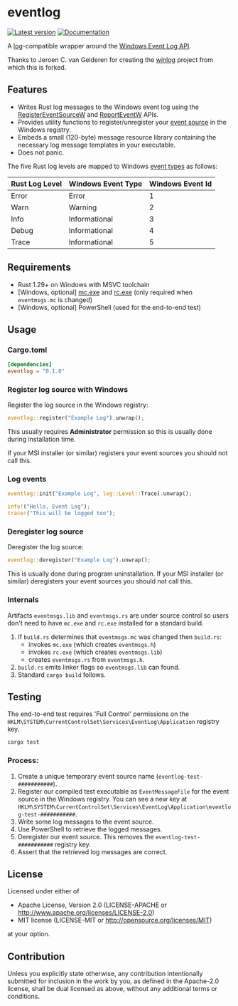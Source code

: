# eventlog

[![Latest version](https://img.shields.io/crates/v/eventlog.svg)](https://crates.io/crates/eventlog)
[![Documentation](https://docs.rs/eventlog/badge.svg)](https://docs.rs/eventlog)

A [log](https://docs.rs/log)-compatible wrapper around the [Windows Event Log API](https://docs.microsoft.com/en-us/windows/desktop/eventlog/event-logging).

Thanks to Jeroen C. van Gelderen for creating the [winlog](https://gitlab.com/arbitrix/winlog) project from which this is forked.

## Features

* Writes Rust log messages to the Windows event log using the
  [RegisterEventSourceW](https://docs.microsoft.com/en-us/windows/desktop/api/Winbase/nf-winbase-registereventsourcew)
  and [ReportEventW](https://docs.microsoft.com/en-us/windows/desktop/api/winbase/nf-winbase-reporteventw) APIs.
* Provides utility functions to register/unregister your
  [event source](https://docs.microsoft.com/en-us/windows/desktop/eventlog/event-sources) in the Windows registry.
* Embeds a small (120-byte) message resource library containing the necessary log message templates in your executable.
* Does not panic.

The five Rust log levels are mapped to Windows [event types](https://docs.microsoft.com/en-us/windows/desktop/eventlog/event-types) as follows:

| Rust Log Level | Windows Event Type | Windows Event Id |
| -------------- | ------------------ | ---------------- |
| Error          | Error              | 1                |
| Warn           | Warning            | 2                |
| Info           | Informational      | 3                |
| Debug          | Informational      | 4                |
| Trace          | Informational      | 5                |


## Requirements

* Rust 1.29+ on Windows with MSVC toolchain
* [Windows, optional] [mc.exe](https://docs.microsoft.com/en-us/windows/desktop/wes/message-compiler--mc-exe-) and [rc.exe](https://docs.microsoft.com/en-us/windows/desktop/menurc/resource-compiler) (only required when `eventmsgs.mc` is changed)
* [Windows, optional] PowerShell (used for the end-to-end test)

## Usage

### Cargo.toml

```toml
[dependencies]
eventlog = "0.1.0"
```

### Register log source with Windows

Register the log source in the Windows registry:
```rust
eventlog::register("Example Log").unwrap();
```

This usually requires **Administrator** permission so this is usually done during installation time.

If your MSI installer (or similar) registers your event sources you should not call this.

### Log events

```rust
eventlog::init("Example Log", log::Level::Trace).unwrap();

info!("Hello, Event Log");
trace!("This will be logged too");
```

### Deregister log source

Deregister the log source: 

```rust
eventlog::deregister("Example Log").unwrap();
```

This is usually done during program uninstallation. If your MSI installer (or similar) deregisters your event sources you should not call this.

### Internals

Artifacts `eventmsgs.lib` and `eventmsgs.rs` are under source control so users 
don't need to have `mc.exe` and `rc.exe` installed for a standard build.

1. If `build.rs` determines that `eventmsgs.mc` was changed then `build.rs`:
   * invokes `mc.exe` (which creates `eventmsgs.h`)
   * invokes `rc.exe` (which creates `eventmsgs.lib`)
   * creates `eventmsgs.rs` from `eventmsgs.h`.
2. `build.rs` emits linker flags so `eventmsgs.lib` can found.
3. Standard `cargo build` follows.


## Testing

The end-to-end test requires 'Full Control' permissions on the 
`HKLM\SYSTEM\CurrentControlSet\Services\EventLog\Application`
registry key.

```rust
cargo test
```

### Process:
1. Create a unique temporary event source name (`eventlog-test-###########`).
2. Register our compiled test executable as ```EventMessageFile``` for 
   the event source in the Windows registry. You can see a new key at 
   `HKLM\SYSTEM\CurrentControlSet\Services\EventLog\Application\eventlog-test-###########`.
2. Write some log messages to the event source.
3. Use PowerShell to retrieve the logged messages.
4. Deregister our event source. This removes the `eventlog-test-###########` 
   registry key.
5. Assert that the retrieved log messages are correct. 


## License

Licensed under either of

* Apache License, Version 2.0 (LICENSE-APACHE or http://www.apache.org/licenses/LICENSE-2.0)
* MIT license (LICENSE-MIT or http://opensource.org/licenses/MIT)

at your option.

## Contribution

Unless you explicitly state otherwise, any contribution intentionally submitted 
for inclusion in the work by you, as defined in the Apache-2.0 license, shall 
be dual licensed as above, without any additional terms or conditions.

